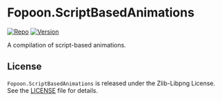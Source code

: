 [//]: # (Auto-generated: 2020-08-11T04:03:34.206731)

# Fopoon.ScriptBasedAnimations

[//]: # (badges)
[![Repo](https://img.shields.io/badge/repo-github-brightgreen)](https://github.com/Fopoon/Fopoon.ScriptBasedAnimations)
[![Version](https://img.shields.io/badge/version-1.0.2-brightgreen.svg)](https://github.com/Fopoon/Fopoon.ScriptBasedAnimations/releases)

A compilation of script-based animations.

## License

`Fopoon.ScriptBasedAnimations` is released under the Zlib-Libpng License. See the [LICENSE](LICENSE.md) file for details.

